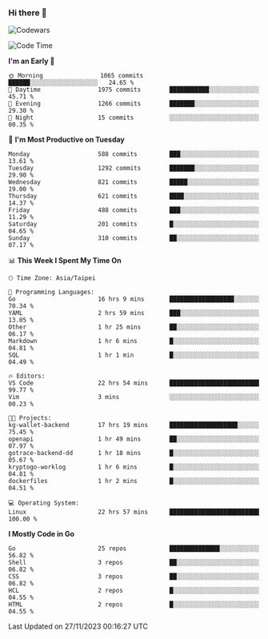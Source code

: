 ### Hi there 👋

![Codewars](https://www.codewars.com/users/omegaatt36/badges/small)

<!--START_SECTION:waka-->
![Code Time](http://img.shields.io/badge/Code%20Time-1%2C987%20hrs%2045%20mins-blue)

**I'm an Early 🐤** 

```text
🌞 Morning                1065 commits        ██████░░░░░░░░░░░░░░░░░░░   24.65 % 
🌆 Daytime                1975 commits        ███████████░░░░░░░░░░░░░░   45.71 % 
🌃 Evening                1266 commits        ███████░░░░░░░░░░░░░░░░░░   29.30 % 
🌙 Night                  15 commits          ░░░░░░░░░░░░░░░░░░░░░░░░░   00.35 % 
```
📅 **I'm Most Productive on Tuesday** 

```text
Monday                   588 commits         ███░░░░░░░░░░░░░░░░░░░░░░   13.61 % 
Tuesday                  1292 commits        ███████░░░░░░░░░░░░░░░░░░   29.90 % 
Wednesday                821 commits         █████░░░░░░░░░░░░░░░░░░░░   19.00 % 
Thursday                 621 commits         ████░░░░░░░░░░░░░░░░░░░░░   14.37 % 
Friday                   488 commits         ███░░░░░░░░░░░░░░░░░░░░░░   11.29 % 
Saturday                 201 commits         █░░░░░░░░░░░░░░░░░░░░░░░░   04.65 % 
Sunday                   310 commits         ██░░░░░░░░░░░░░░░░░░░░░░░   07.17 % 
```


📊 **This Week I Spent My Time On** 

```text
🕑︎ Time Zone: Asia/Taipei

💬 Programming Languages: 
Go                       16 hrs 9 mins       ██████████████████░░░░░░░   70.34 % 
YAML                     2 hrs 59 mins       ███░░░░░░░░░░░░░░░░░░░░░░   13.05 % 
Other                    1 hr 25 mins        ██░░░░░░░░░░░░░░░░░░░░░░░   06.17 % 
Markdown                 1 hr 6 mins         █░░░░░░░░░░░░░░░░░░░░░░░░   04.81 % 
SQL                      1 hr 1 min          █░░░░░░░░░░░░░░░░░░░░░░░░   04.49 % 

🔥 Editors: 
VS Code                  22 hrs 54 mins      █████████████████████████   99.77 % 
Vim                      3 mins              ░░░░░░░░░░░░░░░░░░░░░░░░░   00.23 % 

🐱‍💻 Projects: 
kg-wallet-backend        17 hrs 19 mins      ███████████████████░░░░░░   75.45 % 
openapi                  1 hr 49 mins        ██░░░░░░░░░░░░░░░░░░░░░░░   07.97 % 
gotrace-backend-dd       1 hr 18 mins        █░░░░░░░░░░░░░░░░░░░░░░░░   05.67 % 
kryptogo-worklog         1 hr 6 mins         █░░░░░░░░░░░░░░░░░░░░░░░░   04.81 % 
dockerfiles              1 hr 2 mins         █░░░░░░░░░░░░░░░░░░░░░░░░   04.51 % 

💻 Operating System: 
Linux                    22 hrs 57 mins      █████████████████████████   100.00 % 
```

**I Mostly Code in Go** 

```text
Go                       25 repos            ██████████████░░░░░░░░░░░   56.82 % 
Shell                    3 repos             ██░░░░░░░░░░░░░░░░░░░░░░░   06.82 % 
CSS                      3 repos             ██░░░░░░░░░░░░░░░░░░░░░░░   06.82 % 
HCL                      2 repos             █░░░░░░░░░░░░░░░░░░░░░░░░   04.55 % 
HTML                     2 repos             █░░░░░░░░░░░░░░░░░░░░░░░░   04.55 % 
```




 Last Updated on 27/11/2023 00:16:27 UTC
<!--END_SECTION:waka-->

<!--
**omegaatt36/omegaatt36** is a ✨ _special_ ✨ repository because its `README.md` (this file) appears on your GitHub profile.

Here are some ideas to get you started:

- 🔭 I’m currently working on ...
- 🌱 I’m currently learning ...
- 👯 I’m looking to collaborate on ...
- 🤔 I’m looking for help with ...
- 💬 Ask me about ...
- 📫 How to reach me: ...
- 😄 Pronouns: ...
- ⚡ Fun fact: ...
-->
